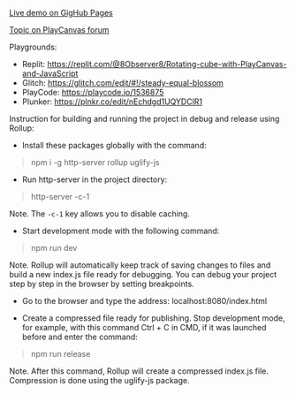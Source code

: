 [Live demo on GigHub Pages](https://8observer8.github.io/webgl10-js/rotating-cube-with-playcanvas-and-js/)

[Topic on PlayCanvas forum](https://forum.playcanvas.com/t/solved-how-to-use-playcanvas-with-importmap/32204)

Playgrounds:

- Replit: https://replit.com/@8Observer8/Rotating-cube-with-PlayCanvas-and-JavaScript
- Glitch: https://glitch.com/edit/#!/steady-equal-blossom
- PlayCode: https://playcode.io/1536875
- Plunker: https://plnkr.co/edit/nEchdgd1UQYDClR1

Instruction for building and running the project in debug and release using Rollup:

- Install these packages globally with the command:

> npm i -g http-server rollup uglify-js

- Run http-server in the project directory:

> http-server -c-1

Note. The `-c-1` key allows you to disable caching.

- Start development mode with the following command:

> npm run dev

Note. Rollup will automatically keep track of saving changes to files and build a new index.js file ready for debugging. You can debug your project step by step in the browser by setting breakpoints.

- Go to the browser and type the address: localhost:8080/index.html

- Create a compressed file ready for publishing. Stop development mode, for example, with this command Ctrl + C in CMD, if it was launched before and enter the command:

> npm run release

Note. After this command, Rollup will create a compressed index.js file. Compression is done using the uglify-js package.
